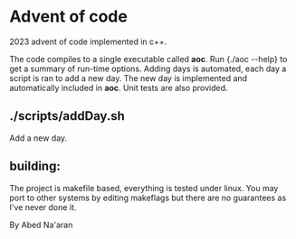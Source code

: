 # Advent of code

2023 advent of code implemented in c++.

The code compiles to a single executable called **aoc**.
Run {./aoc --help} to get a summary of run-time options.
Adding days is automated, each day a script is ran to add a new day.
The new day is implemented and automatically included in **aoc**.
Unit tests are also provided.

## ./scripts/addDay.sh
Add a new day.

## building:
The project is makefile based, everything is tested under linux.
You may port to other systems by editing makeflags but there are no guarantees as I've never done it.

By Abed Na'aran
